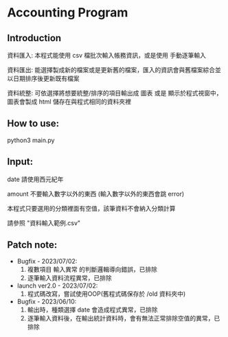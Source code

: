 # Accounting Program

## Introduction

資料匯入: 本程式能使用 csv 檔批次輸入帳務資訊，或是使用 手動逐筆輸入

資料匯出: 能選擇製成新的檔案或是更新舊的檔案，匯入的資訊會與舊檔案綜合並以日期排序後更新既有檔案

資料統整: 可依選擇將想要統整/排序的項目輸出成 圖表 或是 顯示於程式視窗中，圖表會製成 html 儲存在與程式相同的資料夾裡

## How to use:

python3 main.py

## Input:

date 請使用西元紀年

amount 不要輸入數字以外的東西 (輸入數字以外的東西會跳 error)

本程式只要選用的分類裡面有空值，該筆資料不會納入分類計算

請參照 "資料輸入範例.csv"

## Patch note:
- Bugfix - 2023/07/02:
    1. 複數項目 輸入異常 的判斷邏輯導向錯誤，已排除
    2. 逐筆輸入資料流程異常，已排除
- launch ver2.0 - 2023/07/02:
    1. 程式碼改寫，嘗試使用OOP(舊程式碼保存於 /old 資料夾中)
- Bugfix - 2023/06/10:
    1. 輸出時，種類選擇 date 會造成程式異常，已排除
    2. 逐筆輸入資料後，在輸出統計資料時，會有無法正常排除空值的異常，已排除
